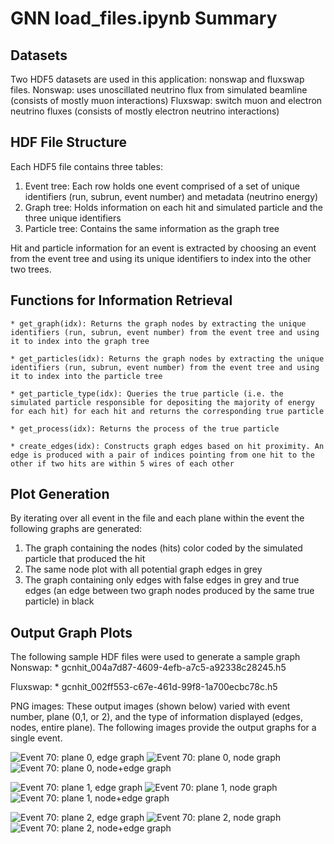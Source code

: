 # GNN load_files.ipynb Summary 

## Datasets
Two HDF5 datasets are used in this application: nonswap and fluxswap files.
Nonswap: uses unoscillated neutrino flux from simulated beamline (consists of mostly muon interactions)
Fluxswap: switch muon and electron neutrino fluxes (consists of mostly electron neutrino interactions)

## HDF File Structure 
Each HDF5 file contains three tables: 
1)	Event tree:  Each row holds one event comprised of a set of unique identifiers (run, subrun, event number) and metadata (neutrino energy)
2)	Graph tree: Holds information on each hit and simulated particle and the three unique identifiers 
3)	Particle tree: Contains the same information as the graph tree 

Hit and particle information for an event is extracted by choosing an event from the event tree and using its unique identifiers to index into the other two trees. 

## Functions for Information Retrieval
	* get_graph(idx): Returns the graph nodes by extracting the unique identifiers (run, subrun, event number) from the event tree and using it to index into the graph tree 

	* get_particles(idx): Returns the graph nodes by extracting the unique identifiers (run, subrun, event number) from the event tree and using it to index into the particle tree 

	* get_particle_type(idx): Queries the true particle (i.e. the simulated particle responsible for depositing the majority of energy for each hit) for each hit and returns the corresponding true particle 

	* get_process(idx): Returns the process of the true particle 

	* create_edges(idx): Constructs graph edges based on hit proximity. An edge is produced with a pair of indices pointing from one hit to the other if two hits are within 5 wires of each other  

## Plot Generation 
By iterating over all event in the file and each plane within the event the following graphs are generated:
1)	The graph containing the nodes (hits) color coded by the simulated particle that produced the hit
2)	The same node plot with all potential graph edges in grey
3)	The graph containing only edges with false edges in grey and true edges (an edge between two graph nodes produced by the same true particle) in black

## Output Graph Plots
The following sample HDF files were used to generate a sample graph
Nonswap:
	* gcnhit_004a7d87-4609-4efb-a7c5-a92338c28245.h5

Fluxswap:
	* gcnhit_002ff553-c67e-461d-99f8-1a700ecbc78c.h5

PNG images: 
These output images (shown below) varied with event number, plane (0,1, or 2), and the type of information displayed (edges, nodes, entire plane). The following images provide the output graphs for a single event. 

![Event 70: plane 0, edge graph](evt070_plane0_edges.png)
![Event 70: plane 0, node graph](evt070_plane0_nodes.png)
![Event 70: plane 0, node+edge graph](evt070_plane0.png)

![Event 70: plane 1, edge graph](evt070_plane1_edges.png)
![Event 70: plane 1, node graph](evt070_plane1_nodes.png)
![Event 70: plane 1, node+edge graph](evt070_plane1.png)

![Event 70: plane 2, edge graph](evt070_plane2_edges.png)
![Event 70: plane 2, node graph](evt070_plane2_nodes.png)
![Event 70: plane 2, node+edge graph](evt070_plane2.png)